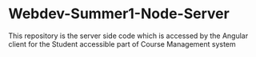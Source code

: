 # Webdev-Summer1-Node-Server
This repository is the server side code which is accessed by the Angular client for the Student accessible part of Course Management system
